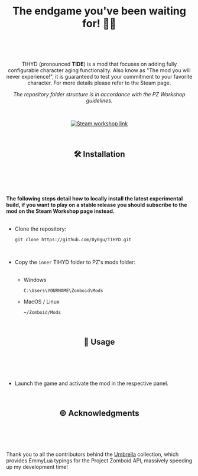 <h1 align="center">
  <br>
  The endgame you've been waiting for! 👴🩼
  <br>
  <br>
</h1>
<br>

<p align="center">
  TIHYD (pronounced <b>TIDE</b>) is a mod that focuses on adding fully configurable character aging functionality. Also know as "The mod you will never experience!", it is guaranteed to test your commitment to your favorite character. For more details please refer to the Steam page.
</p>
<p align="center">
  <i>The repository folder structure is in accordance with the PZ Workshop guidelines.</i>
</p>
<br>

<p align="center">
  <a href="https://steamcommunity.com/sharedfiles/filedetails/?id=3013368173" target="_blank">
    <img src="https://img.shields.io/badge/steam- subscribe-green" alt="Steam workshop link">
  </a>
</p>

<br>
<h2></h2>
<h2 align="center">
  🛠️ Installation
  <br>
  <br>
</h2>
<br>
<br>

<b>The following steps detail how to locally install the latest experimental build, if you want to play on a stable release you should subscribe to the mod on the Steam Workshop page instead.</b>
<br>
<br>

- Clone the repository:

  ```shell
  git clone https://github.com/Dy0gu/TIHYD.git
  ```
  
  <br>
- Copy the `inner` TIHYD folder to PZ's mods folder:
  <br>
  <br>

  - Windows

    ```shell
    C:\Users\YOURNAME\Zomboid\Mods
    ```

  - MacOS / Linux

    ```shell
    ~/Zomboid/Mods
    ```

<br>
<h2></h2>
<h2 align="center">
  🚩 Usage
  <br>
  <br>
</h2>
<br>
<br>

- Launch the game and activate the mod in the respective panel.

<br>
<h2></h2>
<h2 align="center">
  ©️ Acknowledgments
  <br>
  <br>
</h2>
<br>
<br>

Thank you to all the contributors behind the [Umbrella](https://github.com/asledgehammer/Umbrella) collection, which provides EmmyLua typings for the Project Zomboid API, massively speeding up my development time!
